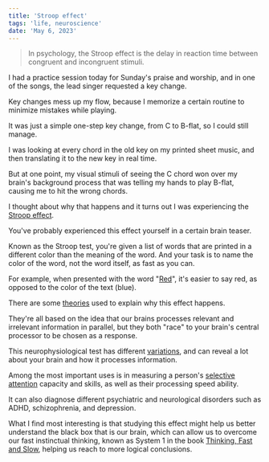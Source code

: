 ```yaml
---
title: 'Stroop effect'
tags: 'life, neuroscience'
date: 'May 6, 2023'
---
```


> In psychology, the Stroop effect is the delay in reaction time between congruent and incongruent stimuli.

I had a practice session today for Sunday's praise and worship, and in one of the songs, the lead singer requested a key change.

Key changes mess up my flow, because I memorize a certain routine to minimize mistakes while playing.

It was just a simple one-step key change, from C to B-flat, so I could still manage.

I was looking at every chord in the old key on my printed sheet music, and then translating it to the new key in real time.

But at one point, my visual stimuli of seeing the C chord won over my brain's background process that was telling my hands to play B-flat, causing me to hit the wrong chords.

I thought about why that happens and it turns out I was experiencing the [Stroop effect](https://en.wikipedia.org/wiki/Stroop_effect).

You've probably experienced this effect yourself in a certain brain teaser.

Known as the Stroop test, you're given a list of words that are printed in a different color than the meaning of the word. And your task is to name the color of the word, not the word itself, as fast as you can.

For example, when presented with the word "[Red](https://www.youtube.com/watch?v=Zlot0i3Zykw)", it's easier to say red, as opposed to the color of the text (blue).

There are some [theories](https://en.wikipedia.org/wiki/Stroop_effect?useskin=vector#Theories) used to explain why this effect happens.

They're all based on the idea that our brains processes relevant and irrelevant information in parallel, but they both "race" to your brain's central processor to be chosen as a response.

This neurophysiological test has different [variations](https://en.wikipedia.org/wiki/Stroop_effect?useskin=vector#Variations), and can reveal a lot about your brain and how it processes information.

Among the most important uses is in measuring a person's [selective attention](https://psycnet.apa.org/record/1990-27437-001) capacity and skills, as well as their processing speed ability.

It can also diagnose different psychiatric and neurological disorders such as ADHD, schizophrenia, and depression.

What I find most interesting is that studying this effect might help us better understand the black box that is our brain, which can allow us to overcome our fast instinctual thinking, known as System 1 in the book [Thinking, Fast and Slow](https://en.wikipedia.org/wiki/Thinking,_Fast_and_Slow?useskin=vector), helping us reach to more logical conclusions.
